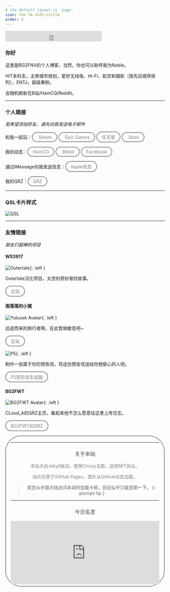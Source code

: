 ```yaml
---
# the default layout is 'page'
icon: fas fa-info-circle
order: 5
---
```

<iframe src="https://free.timeanddate.com/clock/i9qcfrb1/fn16/fs20/fc999/tct/pct/pa5/tt0/tw1/tm1/th1/ta1/tb2" frameborder="0" width="305" height="33" allowtransparency="true"></iframe>

### 你好

这里是BG2FNV的个人博客，当然，你也可以称呼我为Noble。

HIT本科生，主修城市规划，爱好无线电、Hi-Fi、航空和摄影（按先后顺序排列），ENTJ，超级果粉。

会随机刷新在B站/HamCQ/Reddit。

***

### 个人链接

*若希望添加好友，请先向我发送电子邮件*

和我一起玩：<a href="https://steamcommunity.com/id/nobletung/" target="_blank" style="text-decoration: none; background: transparent; border: 2px solid gray; color: gray; padding: 5px 15px; border-radius: 50px; display: inline-block; text-align: center;">
  Steam</a>  <a href="https://store.epicgames.com/zh-CN/u/03d34458cbf84e4fb5f74fc1adfdc517" target="_blank" style="text-decoration: none; background: transparent; border: 2px solid gray; color: gray; padding: 5px 15px; border-radius: 50px; display: inline-block; text-align: center;">
  Epic Games</a>  <a href="https://lounge.nintendo.com/friendcode/4548-2982-8296/DJhK0VK5R2" target="_blank" style="text-decoration: none; background: transparent; border: 2px solid gray; color: gray; padding: 5px 15px; border-radius: 50px; display: inline-block; text-align: center;">任天堂</a>  <a href="https://www.xbox.com/zh-CN/play/user/Noble%20E%20Tung" target="_blank" style="text-decoration: none; background: transparent; border: 2px solid gray; color: gray; padding: 5px 15px; border-radius: 50px; display: inline-block; text-align: center;">
  Xbox</a>

我的动态：<a href="https://forum.hamcq.cn/u/4874" target="_blank" style="text-decoration: none; background: transparent; border: 2px solid gray; color: gray; padding: 5px 15px; border-radius: 50px; display: inline-block; text-align: center;">HamCQ</a>  <a href="https://space.bilibili.com/452038587" target="_blank" style="text-decoration: none; background: transparent; border: 2px solid gray; color: gray; padding: 5px 15px; border-radius: 50px; display: inline-block; text-align: center;">
  Bilibili</a>  <a href="https://www.facebook.com/noblee.tung/" target="_blank" style="text-decoration: none; background: transparent; border: 2px solid gray; color: gray; padding: 5px 15px; border-radius: 50px; display: inline-block; text-align: center;">Facebook</a>

通过iMessage向我发送信息：<a href="iMessage:NobleTung@icloud.com" target="_blank" style="text-decoration: none; background: transparent; border: 2px solid gray; color: gray; padding: 5px 15px; border-radius: 50px; display: inline-block; text-align: center;">Apple信息</a>

我的QRZ：<a href="https://www.qrz.com/db/BG2FNV" target="_blank" style="text-decoration: none; background: transparent; border: 2px solid gray; color: gray; padding: 5px 15px; border-radius: 50px; display: inline-block; text-align: center;">QRZ</a>

***

### QSL卡片样式

![QSL](/img/site/qsl.jpg)

***

### 友情链接

*朋友们超棒的项目*

#### WS3917

![Outertale](/img/site/about/ws3917-outertale.png){: .left }

Outertale汉化项目，太空的奇妙冒险故事。

<a href="https://www.ws3917.space/zh-hans/" target="_blank" style="text-decoration: none; background: transparent; border: 2px solid gray; color: gray; padding: 5px 15px; border-radius: 50px; display: inline-block; text-align: center;">主站</a>  

#### 雨落落的小窝

![Yuluoxk Avatar](/img/site/about/yuluoxk-avatar.png){: .left }

远途而来的旅行者啊，在此暂做歇息吧~

<a href="https://www.ws3917.space/zh-hans/" target="_blank" style="text-decoration: none; background: transparent; border: 2px solid gray; color: gray; padding: 5px 15px; border-radius: 50px; display: inline-block; text-align: center;">主站</a>

![P5](/img/site/about/yuluoxk-p5.png){: .left }

制作一张属于你的预告信，将这份预告信送给你想偷心的人吧。

  <a href="https://yuluoxk.cn/p5/" target="_blank" style="text-decoration: none; background: transparent; border: 2px solid gray; color: gray; padding: 5px 15px; border-radius: 50px; display: inline-block; text-align: center;">P5预告信生成器</a>

#### BG2FWT

![BG2FWT Avatar](/img/site/about/bg2fwt-avatar.png){: .left }

CLoud_A的QRZ主页，看起来他不怎么愿意往这里上传日志。

  <a href="https://qrz.com/db/bg2fwt" target="_blank" style="text-decoration: none; background: transparent; border: 2px solid gray; color: gray; padding: 5px 15px; border-radius: 50px; display: inline-block; text-align: center;">BG2FWT的QRZ

***

### 关于本站

本站点由Jekyll驱动，使用Chirpy主题，适用MIT协议。

站点托管于GitHub Pages，图片从GitHub仓库加载。

> 若您从中国大陆访问本站时加载卡顿，目前似乎只能忍耐一下。
{: .prompt-tip }

***

### 今日名言

<iframe frameBorder="0" style="width:100%;;max-width:660px;height:200px" src="https://kwize.com/quote-of-the-day/embed/&txt=0&font=Georgia&color=000000&background=ffffff&fid=0"></iframe>





